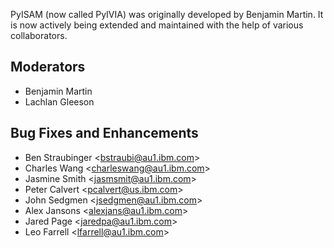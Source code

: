 PyISAM (now called PyIVIA) was originally developed by Benjamin Martin. It is now actively being extended and maintained with the help of various collaborators.

## Moderators
- Benjamin Martin
- Lachlan Gleeson

## Bug Fixes and Enhancements
- Ben Straubinger \<bstraubi@au1.ibm.com\>
- Charles Wang \<charleswang@au1.ibm.com\>
- Jasmine Smith \<jasmsmit@au1.ibm.com\>
- Peter Calvert \<pcalvert@us.ibm.com\>
- John Sedgmen \<jsedgmen@au1.ibm.com\>
- Alex Jansons \<alexjans@au1.ibm.com\>
- Jared Page \<jaredpa@au1.ibm.com\>
- Leo Farrell \<lfarrell@au1.ibm.com\>

